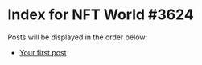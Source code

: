 # Index for NFT World #3624
Posts will be displayed in the order below:

- [Your first post](./001-first.md)

